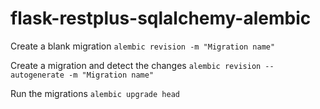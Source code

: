 # flask-restplus-sqlalchemy-alembic

Create a blank migration `alembic revision -m "Migration name"`

Create a migration and detect the changes `alembic revision --autogenerate -m "Migration name"`

Run the migrations `alembic upgrade head`
